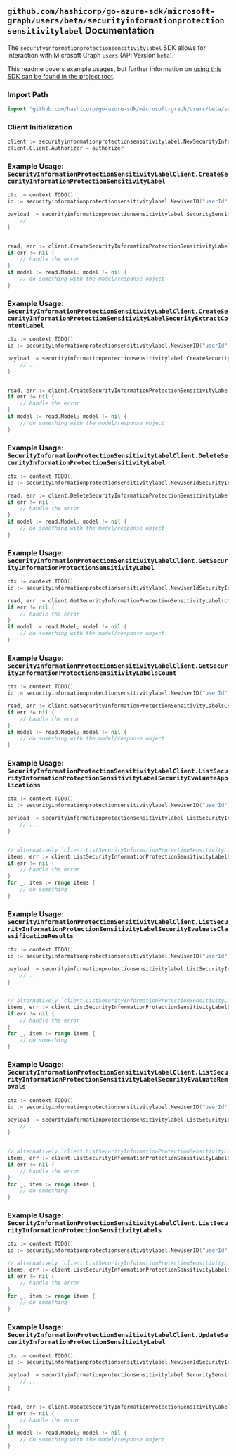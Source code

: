 
## `github.com/hashicorp/go-azure-sdk/microsoft-graph/users/beta/securityinformationprotectionsensitivitylabel` Documentation

The `securityinformationprotectionsensitivitylabel` SDK allows for interaction with Microsoft Graph `users` (API Version `beta`).

This readme covers example usages, but further information on [using this SDK can be found in the project root](https://github.com/hashicorp/go-azure-sdk/tree/main/docs).

### Import Path

```go
import "github.com/hashicorp/go-azure-sdk/microsoft-graph/users/beta/securityinformationprotectionsensitivitylabel"
```


### Client Initialization

```go
client := securityinformationprotectionsensitivitylabel.NewSecurityInformationProtectionSensitivityLabelClientWithBaseURI("https://graph.microsoft.com")
client.Client.Authorizer = authorizer
```


### Example Usage: `SecurityInformationProtectionSensitivityLabelClient.CreateSecurityInformationProtectionSensitivityLabel`

```go
ctx := context.TODO()
id := securityinformationprotectionsensitivitylabel.NewUserID("userId")

payload := securityinformationprotectionsensitivitylabel.SecuritySensitivityLabel{
	// ...
}


read, err := client.CreateSecurityInformationProtectionSensitivityLabel(ctx, id, payload, securityinformationprotectionsensitivitylabel.DefaultCreateSecurityInformationProtectionSensitivityLabelOperationOptions())
if err != nil {
	// handle the error
}
if model := read.Model; model != nil {
	// do something with the model/response object
}
```


### Example Usage: `SecurityInformationProtectionSensitivityLabelClient.CreateSecurityInformationProtectionSensitivityLabelSecurityExtractContentLabel`

```go
ctx := context.TODO()
id := securityinformationprotectionsensitivitylabel.NewUserID("userId")

payload := securityinformationprotectionsensitivitylabel.CreateSecurityInformationProtectionSensitivityLabelSecurityExtractContentLabelRequest{
	// ...
}


read, err := client.CreateSecurityInformationProtectionSensitivityLabelSecurityExtractContentLabel(ctx, id, payload, securityinformationprotectionsensitivitylabel.DefaultCreateSecurityInformationProtectionSensitivityLabelSecurityExtractContentLabelOperationOptions())
if err != nil {
	// handle the error
}
if model := read.Model; model != nil {
	// do something with the model/response object
}
```


### Example Usage: `SecurityInformationProtectionSensitivityLabelClient.DeleteSecurityInformationProtectionSensitivityLabel`

```go
ctx := context.TODO()
id := securityinformationprotectionsensitivitylabel.NewUserIdSecurityInformationProtectionSensitivityLabelID("userId", "sensitivityLabelId")

read, err := client.DeleteSecurityInformationProtectionSensitivityLabel(ctx, id, securityinformationprotectionsensitivitylabel.DefaultDeleteSecurityInformationProtectionSensitivityLabelOperationOptions())
if err != nil {
	// handle the error
}
if model := read.Model; model != nil {
	// do something with the model/response object
}
```


### Example Usage: `SecurityInformationProtectionSensitivityLabelClient.GetSecurityInformationProtectionSensitivityLabel`

```go
ctx := context.TODO()
id := securityinformationprotectionsensitivitylabel.NewUserIdSecurityInformationProtectionSensitivityLabelID("userId", "sensitivityLabelId")

read, err := client.GetSecurityInformationProtectionSensitivityLabel(ctx, id, securityinformationprotectionsensitivitylabel.DefaultGetSecurityInformationProtectionSensitivityLabelOperationOptions())
if err != nil {
	// handle the error
}
if model := read.Model; model != nil {
	// do something with the model/response object
}
```


### Example Usage: `SecurityInformationProtectionSensitivityLabelClient.GetSecurityInformationProtectionSensitivityLabelsCount`

```go
ctx := context.TODO()
id := securityinformationprotectionsensitivitylabel.NewUserID("userId")

read, err := client.GetSecurityInformationProtectionSensitivityLabelsCount(ctx, id, securityinformationprotectionsensitivitylabel.DefaultGetSecurityInformationProtectionSensitivityLabelsCountOperationOptions())
if err != nil {
	// handle the error
}
if model := read.Model; model != nil {
	// do something with the model/response object
}
```


### Example Usage: `SecurityInformationProtectionSensitivityLabelClient.ListSecurityInformationProtectionSensitivityLabelSecurityEvaluateApplications`

```go
ctx := context.TODO()
id := securityinformationprotectionsensitivitylabel.NewUserID("userId")

payload := securityinformationprotectionsensitivitylabel.ListSecurityInformationProtectionSensitivityLabelSecurityEvaluateApplicationsRequest{
	// ...
}


// alternatively `client.ListSecurityInformationProtectionSensitivityLabelSecurityEvaluateApplications(ctx, id, payload, securityinformationprotectionsensitivitylabel.DefaultListSecurityInformationProtectionSensitivityLabelSecurityEvaluateApplicationsOperationOptions())` can be used to do batched pagination
items, err := client.ListSecurityInformationProtectionSensitivityLabelSecurityEvaluateApplicationsComplete(ctx, id, payload, securityinformationprotectionsensitivitylabel.DefaultListSecurityInformationProtectionSensitivityLabelSecurityEvaluateApplicationsOperationOptions())
if err != nil {
	// handle the error
}
for _, item := range items {
	// do something
}
```


### Example Usage: `SecurityInformationProtectionSensitivityLabelClient.ListSecurityInformationProtectionSensitivityLabelSecurityEvaluateClassificationResults`

```go
ctx := context.TODO()
id := securityinformationprotectionsensitivitylabel.NewUserID("userId")

payload := securityinformationprotectionsensitivitylabel.ListSecurityInformationProtectionSensitivityLabelSecurityEvaluateClassificationResultsRequest{
	// ...
}


// alternatively `client.ListSecurityInformationProtectionSensitivityLabelSecurityEvaluateClassificationResults(ctx, id, payload, securityinformationprotectionsensitivitylabel.DefaultListSecurityInformationProtectionSensitivityLabelSecurityEvaluateClassificationResultsOperationOptions())` can be used to do batched pagination
items, err := client.ListSecurityInformationProtectionSensitivityLabelSecurityEvaluateClassificationResultsComplete(ctx, id, payload, securityinformationprotectionsensitivitylabel.DefaultListSecurityInformationProtectionSensitivityLabelSecurityEvaluateClassificationResultsOperationOptions())
if err != nil {
	// handle the error
}
for _, item := range items {
	// do something
}
```


### Example Usage: `SecurityInformationProtectionSensitivityLabelClient.ListSecurityInformationProtectionSensitivityLabelSecurityEvaluateRemovals`

```go
ctx := context.TODO()
id := securityinformationprotectionsensitivitylabel.NewUserID("userId")

payload := securityinformationprotectionsensitivitylabel.ListSecurityInformationProtectionSensitivityLabelSecurityEvaluateRemovalsRequest{
	// ...
}


// alternatively `client.ListSecurityInformationProtectionSensitivityLabelSecurityEvaluateRemovals(ctx, id, payload, securityinformationprotectionsensitivitylabel.DefaultListSecurityInformationProtectionSensitivityLabelSecurityEvaluateRemovalsOperationOptions())` can be used to do batched pagination
items, err := client.ListSecurityInformationProtectionSensitivityLabelSecurityEvaluateRemovalsComplete(ctx, id, payload, securityinformationprotectionsensitivitylabel.DefaultListSecurityInformationProtectionSensitivityLabelSecurityEvaluateRemovalsOperationOptions())
if err != nil {
	// handle the error
}
for _, item := range items {
	// do something
}
```


### Example Usage: `SecurityInformationProtectionSensitivityLabelClient.ListSecurityInformationProtectionSensitivityLabels`

```go
ctx := context.TODO()
id := securityinformationprotectionsensitivitylabel.NewUserID("userId")

// alternatively `client.ListSecurityInformationProtectionSensitivityLabels(ctx, id, securityinformationprotectionsensitivitylabel.DefaultListSecurityInformationProtectionSensitivityLabelsOperationOptions())` can be used to do batched pagination
items, err := client.ListSecurityInformationProtectionSensitivityLabelsComplete(ctx, id, securityinformationprotectionsensitivitylabel.DefaultListSecurityInformationProtectionSensitivityLabelsOperationOptions())
if err != nil {
	// handle the error
}
for _, item := range items {
	// do something
}
```


### Example Usage: `SecurityInformationProtectionSensitivityLabelClient.UpdateSecurityInformationProtectionSensitivityLabel`

```go
ctx := context.TODO()
id := securityinformationprotectionsensitivitylabel.NewUserIdSecurityInformationProtectionSensitivityLabelID("userId", "sensitivityLabelId")

payload := securityinformationprotectionsensitivitylabel.SecuritySensitivityLabel{
	// ...
}


read, err := client.UpdateSecurityInformationProtectionSensitivityLabel(ctx, id, payload, securityinformationprotectionsensitivitylabel.DefaultUpdateSecurityInformationProtectionSensitivityLabelOperationOptions())
if err != nil {
	// handle the error
}
if model := read.Model; model != nil {
	// do something with the model/response object
}
```
